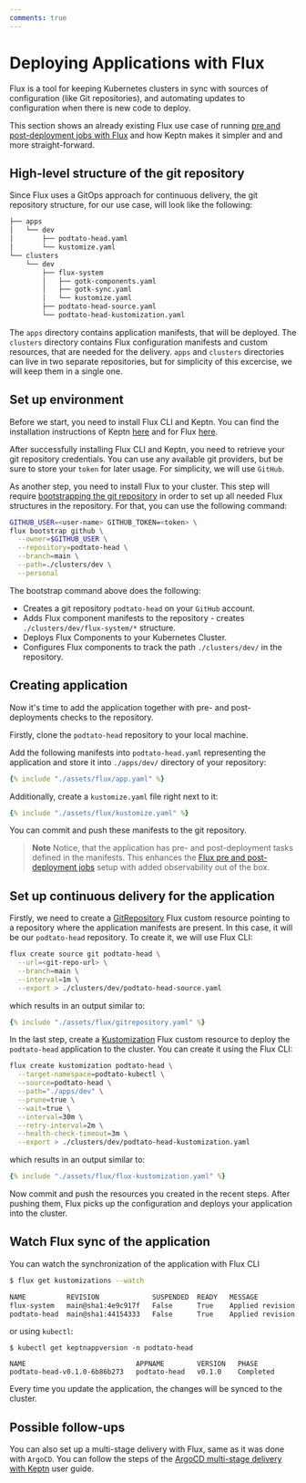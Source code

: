 ```yaml
---
comments: true
---
```


# Deploying Applications with Flux

Flux is a tool for keeping Kubernetes clusters in sync with sources
of configuration (like Git repositories), and automating updates to
configuration when there is new code to deploy.

This section shows an already existing Flux use case of running
[pre and post-deployment jobs with Flux](https://fluxcd.io/flux/use-cases/running-jobs/)
and how Keptn makes it simpler and and more straight-forward.

## High-level structure of the git repository

Since Flux uses a GitOps approach for continuous delivery, the git
repository structure, for our use case, will look like the following:

```markdown
├── apps
│   └── dev
│       ├── podtato-head.yaml
│       └── kustomize.yaml
└── clusters
    └── dev
        ├── flux-system
        │   ├── gotk-components.yaml
        │   ├── gotk-sync.yaml
        │   └── kustomize.yaml
        ├── podtato-head-source.yaml
        └── podtato-head-kustomization.yaml
```

The `apps` directory contains application manifests, that will be deployed.
The `clusters` directory contains Flux configuration manifests and custom
resources, that are needed for the delivery.
`apps` and `clusters` directories can live in two separate repositories,
but for simplicity of this excercise, we will keep them in a single one.

## Set up environment

Before we start, you need to install Flux CLI and Keptn.
You can find the installation instructions of Keptn [here](./../installation/index.md)
and for Flux [here](https://fluxcd.io/flux/installation/).

After successfully installing Flux CLI and Keptn, you need to
retrieve your git repository credentials.
You can use any available git providers, but be sure to store your `token`
for later usage.
For simplicity, we will use `GitHub`.

As another step, you need to install Flux to your cluster.
This step will require
[bootstrapping the git repository](https://fluxcd.io/flux/installation/bootstrap/)
in order to set up all needed Flux structures in the repository.
For that, you can use the following command:

```bash
GITHUB_USER=<user-name> GITHUB_TOKEN=<token> \
flux bootstrap github \
  --owner=$GITHUB_USER \
  --repository=podtato-head \
  --branch=main \
  --path=./clusters/dev \
  --personal
```

The bootstrap command above does the following:

* Creates a git repository `podtato-head` on your `GitHub` account.
* Adds Flux component manifests to the repository -
creates `./clusters/dev/flux-system/*` structure.
* Deploys Flux Components to your Kubernetes Cluster.
* Configures Flux components to track the path `./clusters/dev/` in the repository.

## Creating application

Now it's time to add the application together with pre- and
post-deployments checks to the repository.

Firstly, clone the `podtato-head` repository to your local machine.

Add the following manifests into `podtato-head.yaml` representing the application
and store it into `./apps/dev/` directory of your repository:

```yaml
{% include "./assets/flux/app.yaml" %}
```

Additionally, create a `kustomize.yaml` file right next to it:

```yaml
{% include "./assets/flux/kustomize.yaml" %}
```

You can commit and push these manifests to the git repository.

> **Note**
Notice, that the application has pre- and post-deployment tasks defined
in the manifests.
This enhances the
[Flux pre and post-deployment jobs](https://fluxcd.io/flux/use-cases/running-jobs/)
setup with added observability out of the box.

## Set up continuous delivery for the application

Firstly, we need to create a
[GitRepository](https://fluxcd.io/flux/components/source/gitrepositories/)
Flux custom resource
pointing to a repository where the application manifests are present.
In this case, it will be our `podtato-head` repository.
To create it, we will use Flux CLI:

```bash
flux create source git podtato-head \
  --url=<git-repo-url> \
  --branch=main \
  --interval=1m \
  --export > ./clusters/dev/podtato-head-source.yaml
```

which results in an output similar to:

```yaml
{% include "./assets/flux/gitrepository.yaml" %}
```

In the last step, create a
[Kustomization](https://fluxcd.io/flux/components/kustomize/kustomizations/)
Flux custom resource to deploy the `podtato-head` application to the cluster.
You can create it using the Flux CLI:

```bash
flux create kustomization podtato-head \
  --target-namespace=podtato-kubectl \
  --source=podtato-head \
  --path="./apps/dev" \
  --prune=true \
  --wait=true \
  --interval=30m \
  --retry-interval=2m \
  --health-check-timeout=3m \
  --export > ./clusters/dev/podtato-head-kustomization.yaml
```

which results in an output similar to:

```yaml
{% include "./assets/flux/flux-kustomization.yaml" %}
```

Now commit and push the resources you created in the recent steps.
After pushing them, Flux picks up the configuration and
deploys your application into the cluster.

## Watch Flux sync of the application

You can watch the synchronization of the application
with Flux CLI

```bash
$ flux get kustomizations --watch

NAME          REVISION             SUSPENDED  READY   MESSAGE
flux-system   main@sha1:4e9c917f   False      True    Applied revision: main@sha1:4e9c917f
podtato-head  main@sha1:44154333   False      True    Applied revision: main@sha1:44154333

```

or using `kubectl`:

```shell
$ kubectl get keptnappversion -n podtato-head

NAME                           APPNAME        VERSION   PHASE
podtato-head-v0.1.0-6b86b273   podtato-head   v0.1.0    Completed
```

Every time you update the application, the changes will be
synced to the cluster.

## Possible follow-ups

You can also set up a multi-stage delivery with Flux, same
as it was done with `ArgoCD`.
You can follow the steps of the
[ArgoCD multi-stage delivery with Keptn](../guides/multi-stage-application-delivery.md)
user guide.
